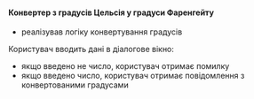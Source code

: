 #### Конвертер з градусів Цельсія у градуси Фаренгейту
* реалізував логіку конвертування градусів

Користувач вводить дані в діалогове вікно:
* якщо введено не число, користувач отримає помилку
* якщо введено число, користувач отримає повідомлення з конвертованими градусами